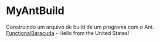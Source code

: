 # MyAntBuild
Construindo um arquivo de build de um programa com o Ant.
[FunctionalBaracuda](https://github.com/FunctionalBarracuda) - Hello from the United States!
